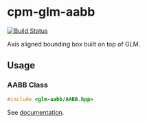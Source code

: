 cpm-glm-aabb
============

[![Build Status](https://travis-ci.org/iauns/cpm-glm-aabb.png)](https://travis-ci.org/iauns/cpm-glm-aabb)

Axis aligned bounding box built on top of GLM.

Usage
-----

### AABB Class

```c++
#include <glm-aabb/AABB.hpp>
```

See
[documentation](http://iauns.github.io/cpm-glm-aabb/class_c_p_m___g_l_m___a_a_b_b___n_s_1_1_a_a_b_b.html).

